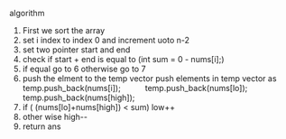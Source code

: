 algorithm
1. First we sort the array
2. set i index to index 0 and increment uoto n-2
3. set two pointer start and end
4. check if start + end is equal to (int sum = 0 - nums[i];)
5. if equal go to 6 otherwise go to 7
6. push the elment to the temp vector push elements in temp vector as temp.push_back(nums[i]);           temp.push_back(nums[lo]);
temp.push_back(nums[high]);
7. if ( (nums[lo]+nums[high]) < sum) low++
8. other wise high--
9. return ans
​